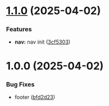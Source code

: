 # [1.1.0](https://github.com/Fuucodi0X/releaseWorkflow2/compare/v1.0.0...v1.1.0) (2025-04-02)


### Features

* **nav:** nav init ([3cf5303](https://github.com/Fuucodi0X/releaseWorkflow2/commit/3cf530364c90979470403cb11ed3af426898e562))

# 1.0.0 (2025-04-02)


### Bug Fixes

* footer ([bfd2d23](https://github.com/Fuucodi0X/releaseWorkflow2/commit/bfd2d23ca425088982eaa3c43159a0f538dbb1cb))
